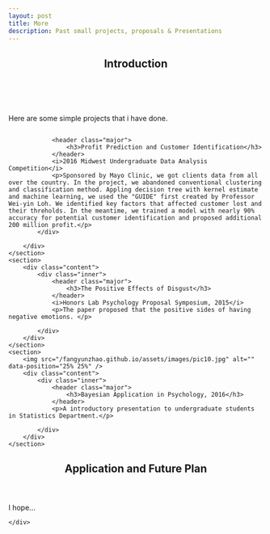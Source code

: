 ```yaml
---
layout: post
title: More
description: Past small projects, proposals & Presentations
---
```


<!-- Main -->
<div id="main">

<!-- One -->
<section id="one">
	      <div class="inner">
		          <header class="major">
			                <h2>Introduction</h2>
		          </header>
		          <p>Here are some simple projects that i have done. </p>
	      </div>
</section>

<!-- Two -->
<section id="two" class="spotlights">
	<section>
		<img src="/fangyunzhao.github.io/assets/images/tele1.jpg" alt="" data-position="center center" />
		<div class="content">
			<div class="inner">
				
				<header class="major">
					<h3>Profit Prediction and Customer Identification</h3>
				</header>
				<i>2016 Midwest Undergraduate Data Analysis Competition</i>
				<p>Sponsored by Mayo Clinic, we got clients data from all over the country. In the project, we abandoned conventional clustering and classification method. Appling decision tree with kernel estimate and machine learning, we used the "GUIDE" first created by Professor Wei-yin Loh. We identified key factors that affected customer lost and their threholds. In the meantime, we trained a model with nearly 90% accuracy for potential customer identification and proposed additional 200 million profit.</p>
			</div>
			
		</div>
	</section>
	<section>
		<div class="content">
			<div class="inner">
				<header class="major">
					<h3>The Positive Effects of Disgust</h3>
				</header>
				<i>Honors Lab Psychology Proposal Symposium, 2015</i>
				<p>The paper proposed that the positive sides of having negative emotions. </p>

			</div>
		</div>
	</section>
	<section>
		<img src="/fangyunzhao.github.io/assets/images/pic10.jpg" alt="" data-position="25% 25%" />
		<div class="content">
			<div class="inner">
				<header class="major">
					<h3>Bayesian Application in Psychology, 2016</h3>
				</header>
				<p>A introductory presentation to undergraduate students in Statistics Department.</p>

			</div>
		</div>
	</section>
</section>

<!-- Three -->
<section id="three">
	<div class="inner">
		<header class="major">
			<h2>Application and Future Plan</h2>
		</header>
		<p>I hope...</p>

	</div>
</section>

</div>

